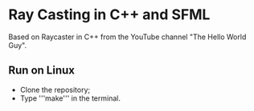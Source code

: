 # Ray Casting in C++ and SFML

Based on Raycaster in C++ from the YouTube channel "The Hello World Guy".

## Run on Linux

- Clone the repository;
- Type '''make''' in the terminal.
